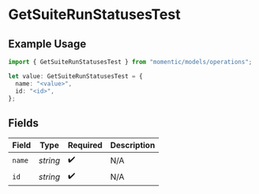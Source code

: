 # GetSuiteRunStatusesTest

## Example Usage

```typescript
import { GetSuiteRunStatusesTest } from "momentic/models/operations";

let value: GetSuiteRunStatusesTest = {
  name: "<value>",
  id: "<id>",
};
```

## Fields

| Field              | Type               | Required           | Description        |
| ------------------ | ------------------ | ------------------ | ------------------ |
| `name`             | *string*           | :heavy_check_mark: | N/A                |
| `id`               | *string*           | :heavy_check_mark: | N/A                |
